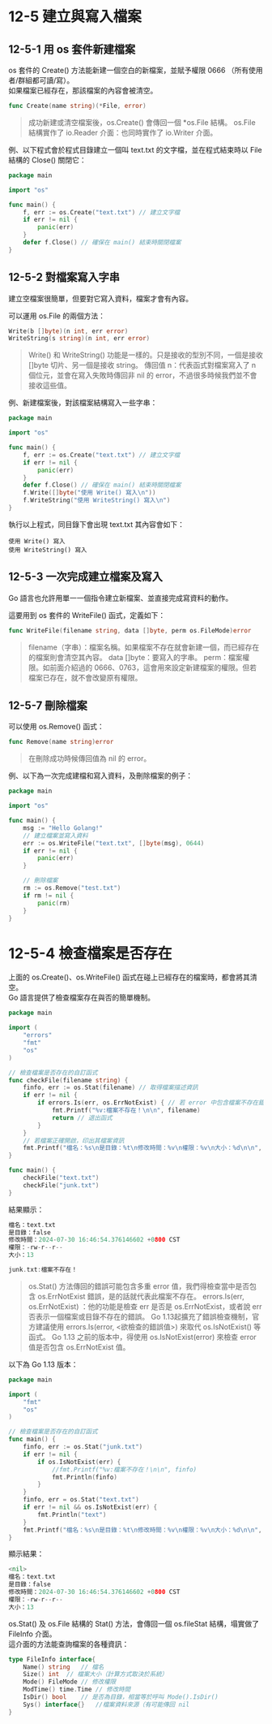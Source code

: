 # 12-5 建立與寫入檔案
## 12-5-1 用 os 套件新建檔案

os 套件的 Create() 方法能新建一個空白的新檔案，並賦予權限 0666 （所有使用者/群組都可讀/寫）。  
如果檔案已經存在，那該檔案的內容會被清空。
```go
func Create(name string)(*File, error)
```
> 成功新建或清空檔案後，os.Create() 會傳回一個 *os.File 結構。
> os.File 結構實作了 io.Reader 介面：也同時實作了 io.Writer 介面。  

例、以下程式會於程式目錄建立一個叫 text.txt 的文字檔，並在程式結束時以 File 結構的 Close() 關閉它：
```go
package main

import "os"

func main() {
	f, err := os.Create("text.txt") // 建立文字檔
	if err != nil {
		panic(err)
	}
	defer f.Close() // 確保在 main() 結束時關閉檔案
}
```


## 12-5-2 對檔案寫入字串
建立空檔案很簡單，但要對它寫入資料，檔案才會有內容。  

可以運用 os.File 的兩個方法：
```go
Write(b []byte)(n int, err error)
WriteString(s string)(n int, err error)
```
> Write() 和 WriteString() 功能是一樣的。只是接收的型別不同，一個是接收 []byte 切片、另一個是接收 string。
> 傳回值 n：代表函式對檔案寫入了 n 個位元，並會在寫入失敗時傳回非 nil 的 error，不過很多時候我們並不會接收這些值。  

例、新建檔案後，對該檔案結構寫入一些字串：
```go
package main

import "os"

func main() {
	f, err := os.Create("text.txt") // 建立文字檔
	if err != nil {
		panic(err)
	}
	defer f.Close() // 確保在 main() 結束時關閉檔案
	f.Write([]byte("使用 Write() 寫入\n"))
	f.WriteString("使用 WriteString() 寫入\n")
}
```
執行以上程式，同目錄下會出現 text.txt 其內容會如下：
```
使用 Write() 寫入
使用 WriteString() 寫入
```


## 12-5-3 一次完成建立檔案及寫入
Go 語言也允許用單一一個指令建立新檔案、並直接完成寫資料的動作。  

這要用到 os 套件的 WriteFile() 函式，定義如下：
```go
func WriteFile(filename string, data []byte, perm os.FileMode)error
```
> filename（字串）：檔案名稱。如果檔案不存在就會新建一個，而已經存在的檔案則會清空其內容。
> data []byte：要寫入的字串。
> perm：檔案權限。如前面介紹過的 0666、0763，這會用來設定新建檔案的權限。但若檔案已存在，就不會改變原有權限。


## 12-5-7 刪除檔案
可以使用 os.Remove() 函式：
```go
func Remove(name string)error
```
> 在刪除成功時候傳回值為 nil 的 error。

例、以下為一次完成建檔和寫入資料，及刪除檔案的例子：
```go
package main

import "os"

func main() {
	msg := "Hello Golang!"
	// 建立檔案並寫入資料
	err := os.WriteFile("text.txt", []byte(msg), 0644)
	if err != nil {
		panic(err)
	}

    // 刪除檔案
	rm := os.Remove("test.txt")
	if rm != nil {
		panic(rm)
	}
}
```


# 12-5-4 檢查檔案是否存在
上面的 os.Create()、os.WriteFile() 函式在碰上已經存在的檔案時，都會將其清空。  
Go 語言提供了檢查檔案存在與否的簡單機制。

```go
package main

import (
	"errors"
	"fmt"
	"os"
)

// 檢查檔案是否存在的自訂函式
func checkFile(filename string) {
	finfo, err := os.Stat(filename) // 取得檔案描述資訊
	if err != nil {
		if errors.Is(err, os.ErrNotExist) { // 若 error 中包含檔案不存在錯誤
			fmt.Printf("%v:檔案不存在！\n\n", filename)
			return // 退出函式
		}
	}
	// 若檔案正確開啟，印出其檔案資訊
	fmt.Printf("檔名：%s\n是目錄：%t\n修改時間：%v\n權限：%v\n大小：%d\n\n", finfo.Name(), finfo.IsDir(), finfo.ModTime(), finfo.Mode(), finfo.Size())
}

func main() {
	checkFile("text.txt")
	checkFile("junk.txt")
}
```
結果顯示：
```go
檔名：text.txt
是目錄：false
修改時間：2024-07-30 16:46:54.376146602 +0800 CST
權限：-rw-r--r--
大小：13

junk.txt:檔案不存在！
```
> os.Stat() 方法傳回的錯誤可能包含多重 error 值，我們得檢查當中是否包含 os.ErrNotExist 錯誤，是的話就代表此檔案不存在。
> errors.Is(err, os.ErrNotExist) ：他的功能是檢查 err 是否是 os.ErrNotExist，或者說 err 否表示一個檔案或目錄不存在的錯誤。
> Go 1.13起擴充了錯誤檢查機制，官方建議使用 errors.Is(error, <欲檢查的錯誤值>) 來取代 os.IsNotExist() 等函式。
> Go 1.13 之前的版本中，得使用 os.IsNotExist(error) 來檢查 error 值是否包含 os.ErrNotExist 值。

以下為 Go 1.13 版本：
```go
package main

import (
	"fmt"
	"os"
)

// 檢查檔案是否存在的自訂函式
func main() {
	finfo, err := os.Stat("junk.txt")
	if err != nil {
		if os.IsNotExist(err) {
			//fmt.Printf("%v:檔案不存在！\n\n", finfo)
			fmt.Println(finfo)
		}
	}
	finfo, err = os.Stat("text.txt")
	if err != nil && os.IsNotExist(err) {
		fmt.Println("text")
	}
	fmt.Printf("檔名：%s\n是目錄：%t\n修改時間：%v\n權限：%v\n大小：%d\n\n", finfo.Name(), finfo.IsDir(), finfo.ModTime(), finfo.Mode(), finfo.Size())
}
```
顯示結果：
```go
<nil>
檔名：text.txt
是目錄：false
修改時間：2024-07-30 16:46:54.376146602 +0800 CST
權限：-rw-r--r--
大小：13
```


os.Stat() 及 os.File 結構的 Stat() 方法，會傳回一個 os.fileStat 結構，塌實做了 FileInfo 介面。  
這介面的方法能查詢檔案的各種資訊：
```go
type FileInfo interface{
    Name() string   // 檔名
    Size() int  // 檔案大小（計算方式取決於系統）
    Mode() FileMode // 修改權限
    ModTime() time.Time // 修改時間
    IsDir() bool    // 是否為目錄，相當等於呼叫 Mode().IsDir()
    Sys() interface{}   //檔案資料來源（有可能傳回 nil
}
```
